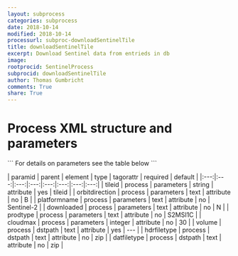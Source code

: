 ```yaml
---
layout: subprocess
categories: subprocess
date: 2018-10-14
modified: 2018-10-14
processurl: subproc-downloadSentinelTile
title: downloadSentinelTile
excerpt: Download Sentinel data from entrieds in db
image: 
rootprocid: SentinelProcess
subprocid: downloadSentinelTile
author: Thomas Gumbricht
comments: True
share: True
---
```


<h1 class='foot-description'>Process XML structure and parameters</h1>
```
For details on parameters see the table below
<?xml version="1.0" ?>
<process>
  <!--Generated from python-->
  <userproj plotid="yourplotid" projectid="yourprojectid" siteid="yoursiteid" system="systemid" tractid="yourtractid" userid="youruserid"/>
  <period endday="DD" endmonth="MM" endyear="YYYY" seasonendday="DD" seasonendmonth="MM" seasonstartday="DD" seasonstartmonth="MM" startday="DD" startmonth="MM" startyear="YYYY" timestep="timestep"/>
  <parameters cloudmax="xyz" downloaded="txtstring" orbitdirection="txtstring" platformname="txtstring" prodtype="txtstring" tileid="txtstring"/>
  <dstpath datfiletype="txtstring" hdrfiletype="txtstring" volume="txtstring"/>
</process>
```

| paramid | parent | element | type | tagorattr | required | default |
|:---:|:---:|:---:|:---:|:---:|:---:|:---:|:---:|
| tileid | process | parameters | string | attribute | yes | tileid |
| orbitdirection | process | parameters | text | attribute | no | B |
| platformname | process | parameters | text | attribute | no | Sentinel-2 |
| downloaded | process | parameters | text | attribute | no | N |
| prodtype | process | parameters | text | attribute | no | S2MSI1C |
| cloudmax | process | parameters | integer | attribute | no | 30 |
| volume | process | dstpath | text | attribute | yes | --- |
| hdrfiletype | process | dstpath | text | attribute | no | zip |
| datfiletype | process | dstpath | text | attribute | no | zip |
